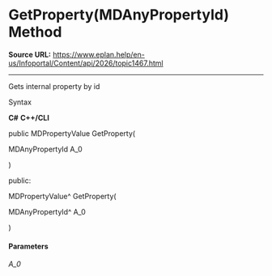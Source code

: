 # GetProperty(MDAnyPropertyId) Method

**Source URL:** https://www.eplan.help/en-us/Infoportal/Content/api/2026/topic1467.html

---

Gets internal property by id

Syntax

**C#**
**C++/CLI**


public MDPropertyValue GetProperty( 

   MDAnyPropertyId A_0

)

public:

MDPropertyValue^ GetProperty( 

   MDAnyPropertyId^ A_0

)


#### Parameters

*A\_0*
